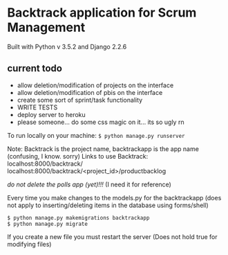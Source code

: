 # Backtrack application for Scrum Management
Built with Python v 3.5.2 and Django 2.2.6

## current todo
* allow deletion/modification of projects on the interface
* allow deletion/modification of pbis on the interface
* create some sort of sprint/task functionality
* WRITE TESTS
* deploy server to heroku
* please someone... do some css magic on it... its so ugly rn

To run locally on your machine:
`$ python manage.py runserver`

Note: Backtrack is the project name, backtrackapp is the app name (confusing, I know. sorry)
Links to use Backtrack:
localhost:8000/backtrack/
localhost:8000/backtrack/<project_id>/productbacklog

*do not delete the polls app (yet)!!!*
(I need it for reference)

Every time you make changes to the models.py for the backtrackapp (does not apply to inserting/deleting items in the database using forms/shell)
```
$ python manage.py makemigrations backtrackapp
$ python manage.py migrate
```

If you create a new file you must restart the server
(Does not hold true for modifying files)
